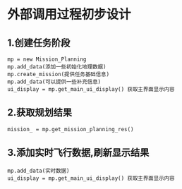 # 外部调用过程初步设计

## 1.创建任务阶段
```
mp = new Mission_Planning
mp.add_data(添加一些初始化地理数据)
mp.create_mission(提供任务基础信息)
mp.add_data(可以提供一些补充信息)
ui_display = mp.get_main_ui_display() 获取主界面显示内容
```

## 2.获取规划结果
```
mission_ = mp.get_mission_planning_res()
```

## 3.添加实时飞行数据,刷新显示结果
```
mp.add_data(实时数据)
ui_display = mp.get_main_ui_display() 获取主界面显示内容
```
